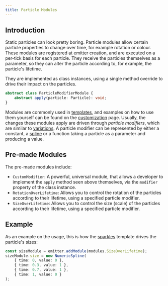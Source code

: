 ```yaml
---
title: Particle Modules
---
```


## Introduction

Static particles can look pretty boring. Particle modules allow certain particle properties to change over time, for example rotation or colour. These modules are registered at emitter creation, and are executed on a per-tick basis for each particle. They receive the particles themselves as a parameter, so they can alter the particle according to, for example, the particle's lifetime.

They are implemented as class instances, using a single method override to drive their impact on the particles.

```ts
abstract class ParticleModifierModule {
    abstract apply(particle: Particle): void;
}
```

Modules are commonly used in [templates](/docs/templates), and examples on how to use them yourself can be found on the [customization](/docs/custom-effects) page. Usually, the changes these modules apply are driven through _particle modifiers_, which are similar to [variations](/docs/variations). A particle modifier can be represented by either a constant, a [spline](/docs/utilities#splines) or a function taking a particle as a parameter and producing a value.

## Pre-made Modules

The pre-made modules include:

-   `CustomModifier`: A powerful, universal module, that allows a developer to implement the `apply` method seen above themselves, via the `modifier` property of the class instance.
-   `RotationOverLifetime`: Allows you to control the rotation of the particles according to their lifetime, using a specified particle modifier.
-   `SizeOverLifetime`: Allows you to control the size (scale) of the particles according to their lifetime, using a specified particle modifier.

## Example

As an example on the usage, this is how the [sparkles](/docs/templates#sparkles) template drives the particle's sizes:

```ts
const sizeModule = emitter.addModule(modules.SizeOverLifetime);
sizeModule.size = new NumericSpline(
    { time: 0, value: 0 },
    { time: 0.3, value: 1 },
    { time: 0.7, value: 1 },
    { time: 1, value: 0 }
);
```
